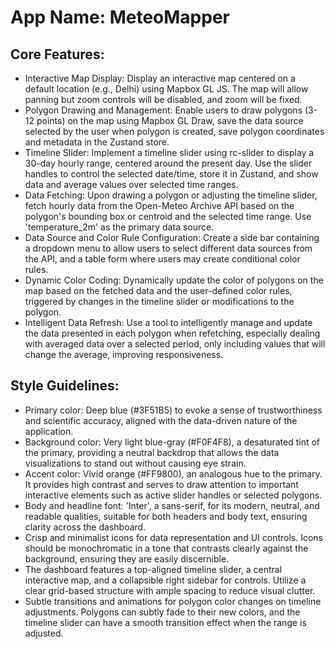 # **App Name**: MeteoMapper

## Core Features:

- Interactive Map Display: Display an interactive map centered on a default location (e.g., Delhi) using Mapbox GL JS. The map will allow panning but zoom controls will be disabled, and zoom will be fixed.
- Polygon Drawing and Management: Enable users to draw polygons (3-12 points) on the map using Mapbox GL Draw, save the data source selected by the user when polygon is created, save polygon coordinates and metadata in the Zustand store.
- Timeline Slider: Implement a timeline slider using rc-slider to display a 30-day hourly range, centered around the present day. Use the slider handles to control the selected date/time, store it in Zustand, and show data and average values over selected time ranges.
- Data Fetching: Upon drawing a polygon or adjusting the timeline slider, fetch hourly data from the Open-Meteo Archive API based on the polygon's bounding box or centroid and the selected time range. Use 'temperature_2m' as the primary data source.
- Data Source and Color Rule Configuration: Create a side bar containing a dropdown menu to allow users to select different data sources from the API, and a table form where users may create conditional color rules. 
- Dynamic Color Coding: Dynamically update the color of polygons on the map based on the fetched data and the user-defined color rules, triggered by changes in the timeline slider or modifications to the polygon.
- Intelligent Data Refresh: Use a tool to intelligently manage and update the data presented in each polygon when refetching, especially dealing with averaged data over a selected period, only including values that will change the average, improving responsiveness.

## Style Guidelines:

- Primary color: Deep blue (#3F51B5) to evoke a sense of trustworthiness and scientific accuracy, aligned with the data-driven nature of the application.
- Background color: Very light blue-gray (#F0F4F8), a desaturated tint of the primary, providing a neutral backdrop that allows the data visualizations to stand out without causing eye strain.
- Accent color: Vivid orange (#FF9800), an analogous hue to the primary. It provides high contrast and serves to draw attention to important interactive elements such as active slider handles or selected polygons.
- Body and headline font: 'Inter', a sans-serif, for its modern, neutral, and readable qualities, suitable for both headers and body text, ensuring clarity across the dashboard.
- Crisp and minimalist icons for data representation and UI controls. Icons should be monochromatic in a tone that contrasts clearly against the background, ensuring they are easily discernible.
- The dashboard features a top-aligned timeline slider, a central interactive map, and a collapsible right sidebar for controls. Utilize a clear grid-based structure with ample spacing to reduce visual clutter.
- Subtle transitions and animations for polygon color changes on timeline adjustments. Polygons can subtly fade to their new colors, and the timeline slider can have a smooth transition effect when the range is adjusted.